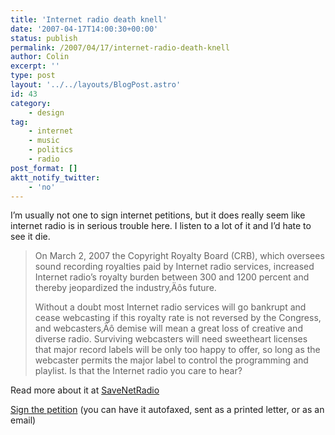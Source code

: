 ```yaml
---
title: 'Internet radio death knell'
date: '2007-04-17T14:00:30+00:00'
status: publish
permalink: /2007/04/17/internet-radio-death-knell
author: Colin
excerpt: ''
type: post
layout: '../../layouts/BlogPost.astro'
id: 43
category:
    - design
tag:
    - internet
    - music
    - politics
    - radio
post_format: []
aktt_notify_twitter:
    - 'no'
---
```

I’m usually not one to sign internet petitions, but it does really seem like internet radio is in serious trouble here. I listen to a lot of it and I’d hate to see it die.

> On March 2, 2007 the Copyright Royalty Board (CRB), which oversees sound recording royalties paid by Internet radio services, increased Internet radio’s royalty burden between 300 and 1200 percent and thereby jeopardized the industry‚Äôs future.
> 
> Without a doubt most Internet radio services will go bankrupt and cease webcasting if this royalty rate is not reversed by the Congress, and webcasters‚Äô demise will mean a great loss of creative and diverse radio. Surviving webcasters will need sweetheart licenses that major record labels will be only too happy to offer, so long as the webcaster permits the major label to control the programming and playlist. Is that the Internet radio you care to hear?

Read more about it at [SaveNetRadio](https://www.savenetradio.org/)

[Sign the petition](https://capwiz.com/saveinternetradio/issues/alert/?alertid=9631541) (you can have it autofaxed, sent as a printed letter, or as an email)